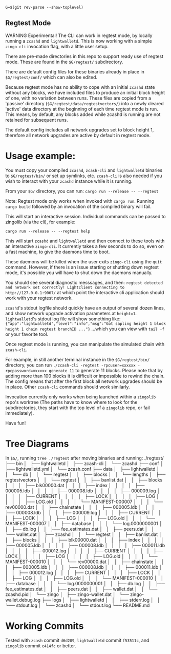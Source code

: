 `G=$(git rev-parse --show-toplevel)`

## Regtest Mode
WARNING Experimental!
The CLI can work in regtest mode, by locally running a `zcashd` and `lightwalletd`.
This is now working with a simple `zingo-cli` invocation flag, with a little user setup.

There are pre-made directories in this repo to support ready use of regtest mode. These are found in the `$G/regtest/` subdirectory.

There are default config files for these binaries already in place in `$G/regtest/conf/` which can also be edited.

Because regtest mode has no ability to cope with an initial `zcashd` state without any blocks,
we have included files to produce an initial block height of one, with no variation between runs.
These files are copied from a 'passive' directory (`$G/regtest/data/regtestvectors/`)
into a newly cleared 'active' data directory at the beginning of each time regtest mode is run.
This means, by default, any blocks added while zcashd is running are not retained for subsequent runs.

The default config includes all network upgrades set to block height 1, therefore all network upgrades are active by default in regtest mode.

# Usage example:
You must copy your compiled `zcashd`, `zcash-cli` and `lightwalletd` binaries to `$G/regtest/bin/` or set up symlinks, etc. `zcash-cli` is also needed if you wish
to interact with your `zcashd` instance while it is running.

From your `$G/` directory, you can run:
`cargo run --release -- --regtest`

Note: Regtest mode only works when invoked with `cargo run`. Running `cargo build` followed by an invocation of the compiled binary will fail.

This will start an interactive session. Individual commands can be passed to zingolib (via the cli), for example:

`cargo run --release -- --regtest help`

This will start `zcashd` and `lightwalletd` and then connect to these tools with an interactive `zingo-cli`.
It currently takes a few seconds to do so, even on a fast machine, to give the daemons time to boot.

These daemons will be killed when the user exits `zingo-cli` using the `quit` command.
However, if there is an issue starting or shutting down regtest mode, it's possible you will have to shut down the daemons manually.

You should see several diagnostic messsages, and then:
`regtest detected and network set correctly!
Lightclient connecting to http://127.0.0.1:9067/`
at which point the interactive cli application should work with your regtest network.

`zcashd`'s stdout logfile should quickly have an output of several dozen lines, and show network upgrade activation parameters at `height=1`.
`lightwalletd`'s stdout log file will show something like:
`{"app":"lightwalletd","level":"info","msg":"Got sapling height 1 block height 1 chain regtest branchID ..."}`
...which you can view with `tail -f` or your favorite tool.

Once regtest mode is running, you can manipulate the simulated chain with `zcash-cli`.

For example, in still another terminal instance in the `$G/regtest/bin/` directory, you can run
`./zcash-cli -regtest -rpcuser=xxxxxx -rpcpassword=xxxxxx generate 11` to generate 11 blocks.
Please note that by adding more than 100 blocks it is difficult or impossible to rewind the chain. The config means that after the first block all network upgrades should be in place.
Other `zcash-cli` commands should work similarly.

Invocation currently only works when being launched within a `zingolib` repo's worktree
(The paths have to know where to look for the subdirectories, they start with the top level of a `zingolib` repo, or fail immediately).

Have fun!

# Tree Diagrams
In `$G/`, running `tree ./regtest`
after moving binaries and running:
./regtest/
├── bin
│   ├── lightwalletd
│   ├── zcash-cli
│   └── zcashd
├── conf
│   ├── lightwalletd.yml
│   └── zcash.conf
├── data
│   ├── lightwalletd
│   │   └── db
│   │       └── regtest
│   │           ├── blocks
│   │           └── lengths
│   ├── regtestvectors
│   │   └── regtest
│   │       ├── banlist.dat
│   │       ├── blocks
│   │       │   ├── blk00000.dat
│   │       │   ├── index
│   │       │   │   ├── 000005.ldb
│   │       │   │   ├── 000008.ldb
│   │       │   │   ├── 000009.log
│   │       │   │   ├── CURRENT
│   │       │   │   ├── LOCK
│   │       │   │   ├── LOG
│   │       │   │   ├── LOG.old
│   │       │   │   └── MANIFEST-000007
│   │       │   └── rev00000.dat
│   │       ├── chainstate
│   │       │   ├── 000005.ldb
│   │       │   ├── 000008.ldb
│   │       │   ├── 000009.log
│   │       │   ├── CURRENT
│   │       │   ├── LOCK
│   │       │   ├── LOG
│   │       │   ├── LOG.old
│   │       │   └── MANIFEST-000007
│   │       ├── database
│   │       │   └── log.0000000001
│   │       ├── db.log
│   │       ├── fee_estimates.dat
│   │       ├── peers.dat
│   │       └── wallet.dat
│   ├── zcashd
│   │   └── regtest
│   │       ├── banlist.dat
│   │       ├── blocks
│   │       │   ├── blk00000.dat
│   │       │   ├── index
│   │       │   │   ├── 000005.ldb
│   │       │   │   ├── 000008.ldb
│   │       │   │   ├── 000011.ldb
│   │       │   │   ├── 000012.log
│   │       │   │   ├── CURRENT
│   │       │   │   ├── LOCK
│   │       │   │   ├── LOG
│   │       │   │   ├── LOG.old
│   │       │   │   └── MANIFEST-000010
│   │       │   └── rev00000.dat
│   │       ├── chainstate
│   │       │   ├── 000005.ldb
│   │       │   ├── 000008.ldb
│   │       │   ├── 000011.ldb
│   │       │   ├── 000012.log
│   │       │   ├── CURRENT
│   │       │   ├── LOCK
│   │       │   ├── LOG
│   │       │   ├── LOG.old
│   │       │   └── MANIFEST-000010
│   │       ├── database
│   │       │   └── log.0000000001
│   │       ├── db.log
│   │       ├── fee_estimates.dat
│   │       ├── peers.dat
│   │       ├── wallet.dat
│   │       └── zcashd.pid
│   └── zingo
│       ├── zingo-wallet.dat
│       └── zingo-wallet.debug.log
├── logs
│   ├── lightwalletd
│   │   ├── stderr.log
│   │   └── stdout.log
│   └── zcashd
│       └── stdout.log
└── README.md

# Working Commits
Tested with `zcash` commit `d6d209`, `lightwalletd` commit `f53511c`, and `zingolib` commit `c414fc` or better.

